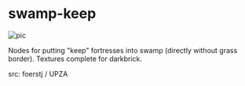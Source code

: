 # swamp-keep

![pic](pic.jpg)

Nodes for putting "keep" fortresses into swamp (directly without grass border). Textures complete for darkbrick.

src: foerstj / UPZA
